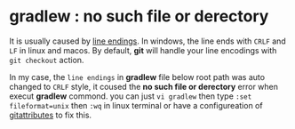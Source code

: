 # gradlew : no such file or derectory

It is usually caused by [line endings](../../backend/record/gitLineEnding.md). In windows, the line ends with `CRLF` and `LF` in linux and macos. By default, **git** will handle your line encodings with `git checkout` action.

In my case, the `line endings` in **gradlew** file below root path was auto changed to `CRLF` style, it coused the **no such file or derectory** error when execut **gradlew** commond. you can just `vi gradlew` then type `:set fileformat=unix` then `:wq` in linux terminal or have a configureation of [gitattributes](../../backend/record/gitLineEnding.md) to fix this.
